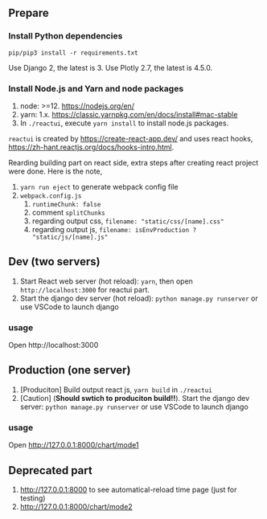 ## Prepare

### Install Python dependencies

`pip/pip3 install -r requirements.txt`

Use Django 2, the latest is 3.
Use Plotly 2.7, the latest is 4.5.0.

### Install Node.js and Yarn and node packages

1. node: >=12. https://nodejs.org/en/
2. yarn: 1.x. https://classic.yarnpkg.com/en/docs/install#mac-stable
3. In `./reactui`, execute `yarn install` to install node.js packages.

`reactui` is created by https://create-react-app.dev/ and uses react hooks, https://zh-hant.reactjs.org/docs/hooks-intro.html.

Rearding building part on react side, extra steps after creating react project were done. Here is the note,

1. `yarn run eject` to generate webpack config file
2. `webpack.config.js`
   1. `runtimeChunk: false`
   2. comment `splitChunks`
   3. regarding output css, `filename: "static/css/[name].css"`
   4. regarding output js, `filename: isEnvProduction ? "static/js/[name].js"`

## Dev (two servers)

1. Start React web server (hot reload): `yarn`, then open `http://localhost:3000` for reactui part.
2. Start the django dev server (hot reload): `python manage.py runserver` or use VSCode to launch django

### usage

Open http://localhost:3000

## Production (one server)

1. [Produciton] Build output react js, `yarn build` in `./reactui`
2. [Caution] (**Should swtich to produciton build!!**). Start the django dev server: `python manage.py runserver` or use VSCode to launch django

### usage

Open http://127.0.0.1:8000/chart/mode1

## Deprecated part

1. http://127.0.0.1:8000 to see automatical-reload time page (just for testing)
2. http://127.0.0.1:8000/chart/mode2
